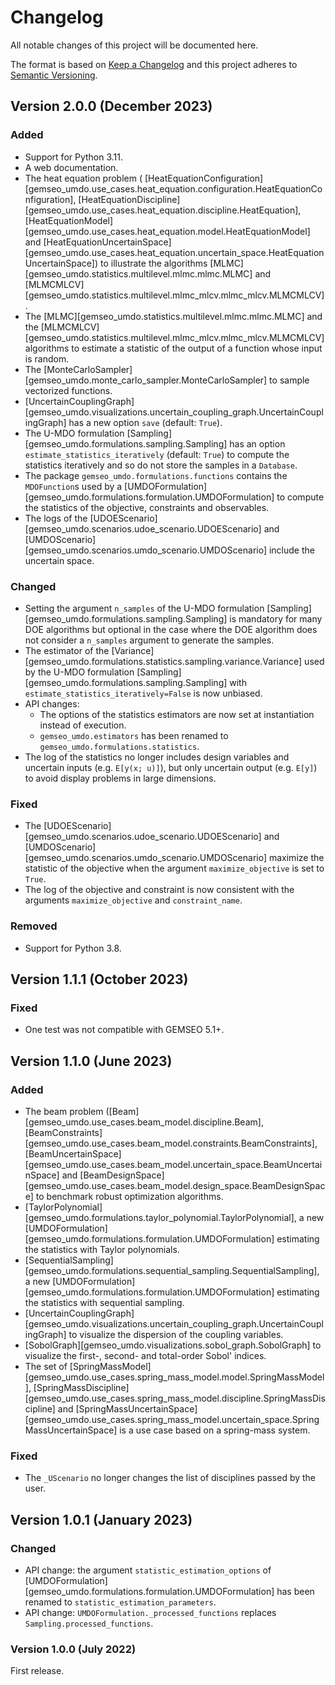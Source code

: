 <!--
Copyright 2021 IRT Saint Exupéry, https://www.irt-saintexupery.com

This work is licensed under the Creative Commons Attribution-ShareAlike 4.0
International License. To view a copy of this license, visit
http://creativecommons.org/licenses/by-sa/4.0/ or send a letter to Creative
Commons, PO Box 1866, Mountain View, CA 94042, USA.
-->

<!--
Changelog titles are:
- Added: for new features.
- Changed: for changes in existing functionality.
- Deprecated: for soon-to-be removed features.
- Removed: for now removed features.
- Fixed: for any bug fixes.
- Security: in case of vulnerabilities.
-->

# Changelog

All notable changes of this project will be documented here.

The format is based on
[Keep a Changelog](https://keepachangelog.com/en/1.0.0)
and this project adheres to
[Semantic Versioning](https://semver.org/spec/v2.0.0.html).

## Version 2.0.0 (December 2023)

### Added

- Support for Python 3.11.
- A web documentation.
- The heat equation problem (
  [HeatEquationConfiguration][gemseo_umdo.use_cases.heat_equation.configuration.HeatEquationConfiguration],
  [HeatEquationDiscipline][gemseo_umdo.use_cases.heat_equation.discipline.HeatEquation],
  [HeatEquationModel][gemseo_umdo.use_cases.heat_equation.model.HeatEquationModel]
  and [HeatEquationUncertainSpace][gemseo_umdo.use_cases.heat_equation.uncertain_space.HeatEquationUncertainSpace])
  to illustrate the algorithms [MLMC][gemseo_umdo.statistics.multilevel.mlmc.mlmc.MLMC]
  and [MLMCMLCV][gemseo_umdo.statistics.multilevel.mlmc_mlcv.mlmc_mlcv.MLMCMLCV].
- The [MLMC][gemseo_umdo.statistics.multilevel.mlmc.mlmc.MLMC] and
  the [MLMCMLCV][gemseo_umdo.statistics.multilevel.mlmc_mlcv.mlmc_mlcv.MLMCMLCV]
  algorithms to estimate a statistic of the output of a function
  whose input is random.
- The [MonteCarloSampler][gemseo_umdo.monte_carlo_sampler.MonteCarloSampler]
  to sample vectorized functions.
- [UncertainCouplingGraph][gemseo_umdo.visualizations.uncertain_coupling_graph.UncertainCouplingGraph]
  has a new option ``save`` (default: ``True``).
- The U-MDO formulation [Sampling][gemseo_umdo.formulations.sampling.Sampling]
  has an option ``estimate_statistics_iteratively`` (default: ``True``)
  to compute the statistics iteratively
  and so do not store the samples in a ``Database``.
- The package ``gemseo_umdo.formulations.functions`` contains the ``MDOFunction``s
  used by a [UMDOFormulation][gemseo_umdo.formulations.formulation.UMDOFormulation]
  to compute the statistics of the objective, constraints and observables.
- The logs of the [UDOEScenario][gemseo_umdo.scenarios.udoe_scenario.UDOEScenario]
  and [UMDOScenario][gemseo_umdo.scenarios.umdo_scenario.UMDOScenario]
  include the uncertain space.

### Changed

- Setting the argument ``n_samples``
  of the U-MDO formulation [Sampling][gemseo_umdo.formulations.sampling.Sampling]
  is mandatory for many DOE algorithms
  but optional in the case where
  the DOE algorithm does not consider a ``n_samples`` argument to generate the samples.
- The estimator of the [Variance][gemseo_umdo.formulations.statistics.sampling.variance.Variance]
  used by the U-MDO formulation [Sampling][gemseo_umdo.formulations.sampling.Sampling]
  with ``estimate_statistics_iteratively=False`` is now unbiased.
- API changes:
  - The options of the statistics estimators
    are now set at instantiation instead of execution.
  - ``gemseo_umdo.estimators`` has been renamed to ``gemseo_umdo.formulations.statistics``.
- The log of the statistics no longer includes design variables and uncertain inputs
  (e.g. ``E[y(x; u)]``),
  but only uncertain output  (e.g. ``E[y]``) to avoid display problems in large dimensions.

### Fixed

- The [UDOEScenario][gemseo_umdo.scenarios.udoe_scenario.UDOEScenario]
  and [UMDOScenario][gemseo_umdo.scenarios.umdo_scenario.UMDOScenario]
  maximize the statistic of the objective
  when the argument ``maximize_objective`` is set to ``True``.
- The log of the objective and constraint is now consistent
  with the arguments ``maximize_objective`` and ``constraint_name``.

### Removed

- Support for Python 3.8.

## Version 1.1.1 (October 2023)

### Fixed

- One test was not compatible with GEMSEO 5.1+.

## Version 1.1.0 (June 2023)

### Added

- The beam problem ([Beam][gemseo_umdo.use_cases.beam_model.discipline.Beam],
  [BeamConstraints][gemseo_umdo.use_cases.beam_model.constraints.BeamConstraints],
  [BeamUncertainSpace][gemseo_umdo.use_cases.beam_model.uncertain_space.BeamUncertainSpace]
  and [BeamDesignSpace][gemseo_umdo.use_cases.beam_model.design_space.BeamDesignSpace]
  to benchmark robust optimization algorithms.
- [TaylorPolynomial][gemseo_umdo.formulations.taylor_polynomial.TaylorPolynomial],
  a new [UMDOFormulation][gemseo_umdo.formulations.formulation.UMDOFormulation]
  estimating the statistics with Taylor polynomials.
- [SequentialSampling][gemseo_umdo.formulations.sequential_sampling.SequentialSampling],
  a new [UMDOFormulation][gemseo_umdo.formulations.formulation.UMDOFormulation]
  estimating the statistics with sequential sampling.
- [UncertainCouplingGraph][gemseo_umdo.visualizations.uncertain_coupling_graph.UncertainCouplingGraph]
  to visualize the dispersion of the coupling variables.
- [SobolGraph][gemseo_umdo.visualizations.sobol_graph.SobolGraph]
  to visualize the first-, second- and total-order Sobol' indices.
- The set of [SpringMassModel][gemseo_umdo.use_cases.spring_mass_model.model.SpringMassModel],
  [SpringMassDiscipline][gemseo_umdo.use_cases.spring_mass_model.discipline.SpringMassDiscipline]
  and [SpringMassUncertainSpace][gemseo_umdo.use_cases.spring_mass_model.uncertain_space.SpringMassUncertainSpace]
  is a use case based on a spring-mass system.

### Fixed

- The ``_UScenario`` no longer changes the list of disciplines passed by the user.

## Version 1.0.1 (January 2023)

### Changed

- API change: the argument ``statistic_estimation_options``
  of [UMDOFormulation][gemseo_umdo.formulations.formulation.UMDOFormulation]
  has been renamed to ``statistic_estimation_parameters``.
- API change: ``UMDOFormulation._processed_functions`` replaces ``Sampling.processed_functions``.

### Version 1.0.0 (July 2022)

First release.
